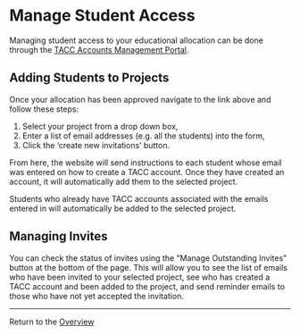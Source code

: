 # Manage Student Access

Managing student access to your educational allocation can be done through the [TACC Accounts Management Portal](https://accounts.tacc.utexas.edu/project_invite).

## Adding Students to Projects

Once your allocation has been approved navigate to the link above and follow these steps:

1.  Select your project from a drop down box, 
2.  Enter a list of email addresses (e.g. all the students) into the form,
3.  Click the ‘create new invitations’ button.

From here, the website will send instructions to each student whose email was entered on how to create a TACC account.
Once they have created an account, it will automatically add them to the selected project.

Students who already have TACC accounts associated with the emails entered in will automatically be added to the selected project.

## Managing Invites

You can check the status of invites using the "Manage Outstanding Invites" button at the bottom of the page. 
This will allow you to see the list of emails who have been invited to your selected project, see who has created
a TACC account and been added to the project, and send reminder emails to those who have not yet accepted the 
invitation.

---
Return to the [Overview](index.md)
